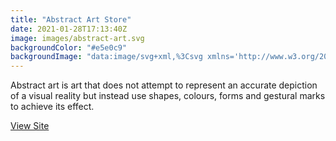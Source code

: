 ```yaml
---
title: "Abstract Art Store"
date: 2021-01-28T17:13:40Z
image: images/abstract-art.svg
backgroundColor: "#e5e0c9"
backgroundImage: "data:image/svg+xml,%3Csvg xmlns='http://www.w3.org/2000/svg' width='126' height='84' viewBox='0 0 126 84'%3E%3Cg fill-rule='evenodd'%3E%3Cg fill='%2355245a' fill-opacity='1'%3E%3Cpath d='M126 83v1H0v-2h40V42H0v-2h40V0h2v40h40V0h2v40h40V0h2v83zm-2-1V42H84v40h40zM82 42H42v40h40V42zm-50-6a4 4 0 1 1 0-8 4 4 0 0 1 0 8zM8 12a4 4 0 1 1 0-8 4 4 0 0 1 0 8zm96 12a4 4 0 1 1 0-8 4 4 0 0 1 0 8zm-42 0a4 4 0 1 1 0-8 4 4 0 0 1 0 8zm30-12a4 4 0 1 1 0-8 4 4 0 0 1 0 8zM20 54a4 4 0 1 1 0-8 4 4 0 0 1 0 8zm12 24a4 4 0 1 1 0-8 4 4 0 0 1 0 8zM8 54a4 4 0 1 1 0-8 4 4 0 0 1 0 8zm24 0a4 4 0 1 1 0-8 4 4 0 0 1 0 8zM8 78a4 4 0 1 1 0-8 4 4 0 0 1 0 8zm12 0a4 4 0 1 1 0-8 4 4 0 0 1 0 8zm54 0a4 4 0 1 1 0-8 4 4 0 0 1 0 8zM50 54a4 4 0 1 1 0-8 4 4 0 0 1 0 8zm24 0a4 4 0 1 1 0-8 4 4 0 0 1 0 8zM50 78a4 4 0 1 1 0-8 4 4 0 0 1 0 8zm54-12a4 4 0 1 1 0-8 4 4 0 0 1 0 8zm12 12a4 4 0 1 1 0-8 4 4 0 0 1 0 8zM92 54a4 4 0 1 1 0-8 4 4 0 0 1 0 8zm24 0a4 4 0 1 1 0-8 4 4 0 0 1 0 8zM92 78a4 4 0 1 1 0-8 4 4 0 0 1 0 8zm24-42a4 4 0 1 1 0-8 4 4 0 0 1 0 8z'/%3E%3C/g%3E%3C/g%3E%3C/svg%3E"
---
```


Abstract art is art that does not attempt to represent an accurate depiction of a visual reality but instead use shapes, colours, forms and gestural marks to achieve its effect.

[View Site](https://piecemeal-garden-design.myshopify.com/)
